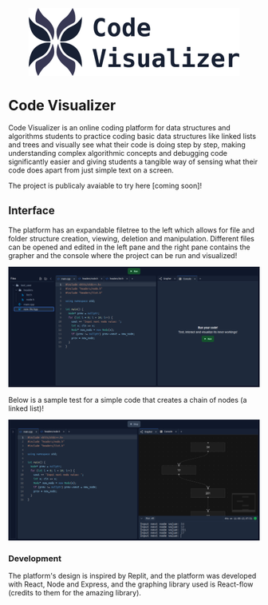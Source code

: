 <p align="center">
	<img src="./assets/logo_with_name.png" alt="Code Visualizer Branding" />
</p>

# Code Visualizer

Code Visualizer is an online coding platform for data structures and algorithms students to practice coding basic data structures like linked lists and trees and visually see what their code is doing step by step, making understanding complex algorithmic concepts and debugging code significantly easier and giving students a tangible way of sensing what their code does apart from just simple text on a screen.

The project is publicaly avaiable to try here [coming soon]!

## Interface

The platform has an expandable filetree to the left which allows for file and folder structure creation, viewing, deletion and manipulation. Different files can be opened and edited in the left pane and the right pane contains the grapher and the console where the project can be run and visualized!

<p align="center">
	<img src="./assets/interface_initial.png" alt="starting interface" />
</p>

Below is a sample test for a simple code that creates a chain of nodes (a linked list)!

<p align="center">
	<img src="./assets/interface_graphing.png" alt="grapher interface" />
</p>

### Development

The platform's design is inspired by Replit, and the platform was developed with React, Node and Express, and the graphing library used is React-flow (credits to them for the amazing library).
